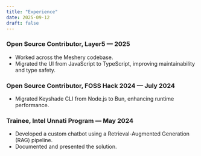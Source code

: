 ```yaml
---
title: "Experience"
date: 2025-09-12
draft: false
---
```


### Open Source Contributor, Layer5 — 2025

- Worked across the Meshery codebase.
- Migrated the UI from JavaScript to TypeScript, improving maintainability and type safety.

### Open Source Contributor, FOSS Hack 2024 — July 2024

- Migrated Keyshade CLI from Node.js to Bun, enhancing runtime performance.

### Trainee, Intel Unnati Program — May 2024

- Developed a custom chatbot using a Retrieval-Augmented Generation (RAG) pipeline.
- Documented and presented the solution.